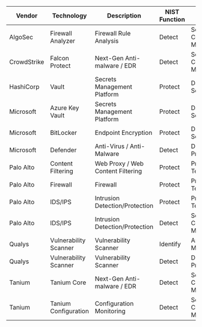 | Vendor      | Technology            | Description                       | NIST Function | NIST Category                  | NIST ID |
| ----------- | --------------------- | --------------------------------- | ------------- | ------------------------------ | ------- |
| AlgoSec     | Firewall Analyzer     | Firewall Rule Analysis            | Detect        | Security Continuous Monitoring | DE.CM   |
| CrowdStrike | Falcon Protect        | Next-Gen Anti-malware / EDR       | Detect        | Security Continuous Monitoring | DE.CM   |
| HashiCorp   | Vault                 | Secrets Management Platform       | Protect       | Data Security                  | PR.DS   |
| Microsoft   | Azure Key Vault       | Secrets Management Platform       | Protect       | Data Security                  | PR.DS   |
| Microsoft   | BitLocker             | Endpoint Encryption               | Protect       | Data Security                  | PR.DS   |
| Microsoft   | Defender              | Anti-Virus / Anti-Malware         | Detect        | Detection Processes            | DE.DP   |
| Palo Alto   | Content Filtering     | Web Proxy / Web Content Filtering | Protect       | Protective Technology          | PR.PT   |
| Palo Alto   | Firewall              | Firewall                          | Protect       | Protective Technology          | PR.PT   |
| Palo Alto   | IDS/IPS               | Intrusion Detection/Protection    | Protect       | Protective Technology          | PR.PT   |
| Palo Alto   | IDS/IPS               | Intrusion Detection/Protection    | Detect        | Security Continuous Monitoring | DE.CM   |
| Qualys      | Vulnerability Scanner | Vulnerability Scanner             | Identify      | Asset Management               | ID.AM   |
| Qualys      | Vulnerability Scanner | Vulnerability Scanner             | Detect        | Detection Processes            | DE.PR   |
| Tanium      | Tanium Core           | Next-Gen Anti-malware / EDR       | Detect        | Security Continuous Monitoring | DE.CM   |
| Tanium      | Tanium Configuration  | Configuration Monitoring          | Detect        | Security Continuous Monitoring | DE.CM   |

